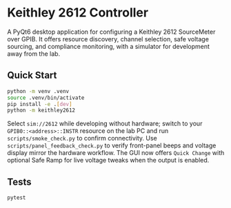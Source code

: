 # Keithley 2612 Controller

A PyQt6 desktop application for configuring a Keithley 2612 SourceMeter over GPIB. It offers resource discovery, channel selection, safe voltage sourcing, and compliance monitoring, with a simulator for development away from the lab.

## Quick Start

```bash
python -m venv .venv
source .venv/bin/activate
pip install -e .[dev]
python -m keithley2612
```

Select `sim://2612` while developing without hardware; switch to your `GPIB0::<address>::INSTR` resource on the lab PC and run `scripts/smoke_check.py` to confirm connectivity. Use `scripts/panel_feedback_check.py` to verify front-panel beeps and voltage display mirror the hardware workflow. The GUI now offers `Quick Change` with optional Safe Ramp for live voltage tweaks when the output is enabled.

## Tests

```bash
pytest
```
